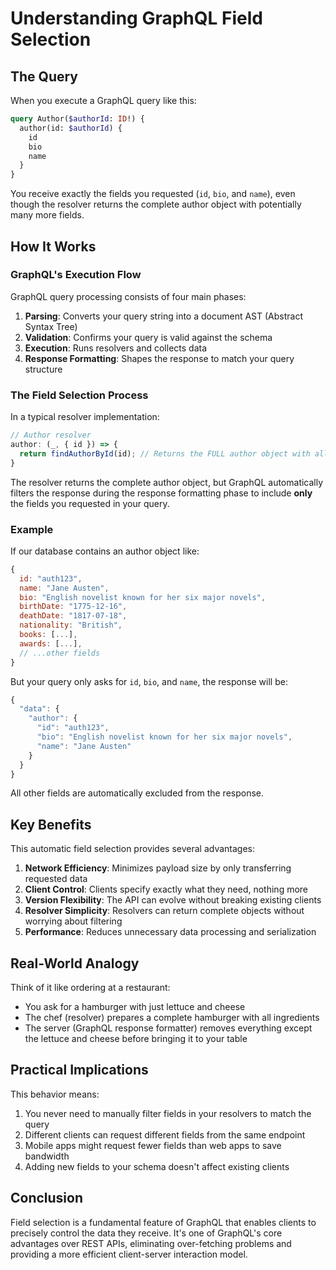 # Understanding GraphQL Field Selection

## The Query

When you execute a GraphQL query like this:

```graphql
query Author($authorId: ID!) {
  author(id: $authorId) {
    id
    bio
    name
  }
}
```

You receive exactly the fields you requested (`id`, `bio`, and `name`), even though the resolver returns the complete author object with potentially many more fields.

## How It Works

### GraphQL's Execution Flow

GraphQL query processing consists of four main phases:

1. **Parsing**: Converts your query string into a document AST (Abstract Syntax Tree)
2. **Validation**: Confirms your query is valid against the schema
3. **Execution**: Runs resolvers and collects data
4. **Response Formatting**: Shapes the response to match your query structure

### The Field Selection Process

In a typical resolver implementation:

```javascript
// Author resolver
author: (_, { id }) => {
  return findAuthorById(id); // Returns the FULL author object with all fields
}
```

The resolver returns the complete author object, but GraphQL automatically filters the response during the response formatting phase to include **only** the fields you requested in your query.

### Example

If our database contains an author object like:

```javascript
{
  id: "auth123",
  name: "Jane Austen",
  bio: "English novelist known for her six major novels",
  birthDate: "1775-12-16",
  deathDate: "1817-07-18",
  nationality: "British",
  books: [...],
  awards: [...],
  // ...other fields
}
```

But your query only asks for `id`, `bio`, and `name`, the response will be:

```javascript
{
  "data": {
    "author": {
      "id": "auth123",
      "bio": "English novelist known for her six major novels",
      "name": "Jane Austen"
    }
  }
}
```

All other fields are automatically excluded from the response.

## Key Benefits

This automatic field selection provides several advantages:

1. **Network Efficiency**: Minimizes payload size by only transferring requested data
2. **Client Control**: Clients specify exactly what they need, nothing more
3. **Version Flexibility**: The API can evolve without breaking existing clients
4. **Resolver Simplicity**: Resolvers can return complete objects without worrying about filtering
5. **Performance**: Reduces unnecessary data processing and serialization

## Real-World Analogy

Think of it like ordering at a restaurant:
- You ask for a hamburger with just lettuce and cheese
- The chef (resolver) prepares a complete hamburger with all ingredients
- The server (GraphQL response formatter) removes everything except the lettuce and cheese before bringing it to your table

## Practical Implications

This behavior means:

1. You never need to manually filter fields in your resolvers to match the query
2. Different clients can request different fields from the same endpoint
3. Mobile apps might request fewer fields than web apps to save bandwidth
4. Adding new fields to your schema doesn't affect existing clients

## Conclusion

Field selection is a fundamental feature of GraphQL that enables clients to precisely control the data they receive. It's one of GraphQL's core advantages over REST APIs, eliminating over-fetching problems and providing a more efficient client-server interaction model.